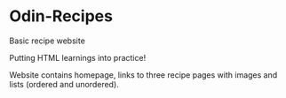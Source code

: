# Odin-Recipes

Basic recipe website

Putting HTML learnings into practice!

Website contains homepage, links to three recipe pages with images and lists (ordered and unordered).